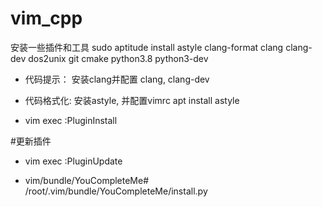 # vim_cpp

安装一些插件和工具
sudo aptitude install astyle clang-format clang clang-dev dos2unix git cmake python3.8 python3-dev

- 代码提示： 安装clang并配置
clang, clang-dev

- 代码格式化: 安装astyle, 并配置vimrc
apt install astyle

- vim exec :PluginInstall

#更新插件
- vim exec :PluginUpdate

- vim/bundle/YouCompleteMe# /root/.vim/bundle/YouCompleteMe/install.py
